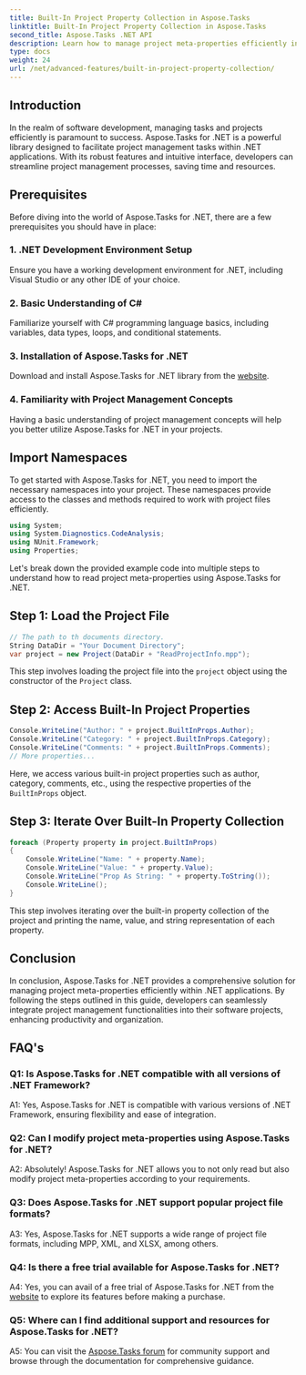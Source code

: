 ```yaml
---
title: Built-In Project Property Collection in Aspose.Tasks
linktitle: Built-In Project Property Collection in Aspose.Tasks
second_title: Aspose.Tasks .NET API
description: Learn how to manage project meta-properties efficiently in .NET applications using Aspose.Tasks. Read, modify, and iterate over properties effortlessly.
type: docs
weight: 24
url: /net/advanced-features/built-in-project-property-collection/
---
```

## Introduction

In the realm of software development, managing tasks and projects efficiently is paramount to success. Aspose.Tasks for .NET is a powerful library designed to facilitate project management tasks within .NET applications. With its robust features and intuitive interface, developers can streamline project management processes, saving time and resources.

## Prerequisites

Before diving into the world of Aspose.Tasks for .NET, there are a few prerequisites you should have in place:

### 1. .NET Development Environment Setup

Ensure you have a working development environment for .NET, including Visual Studio or any other IDE of your choice.

### 2. Basic Understanding of C#

Familiarize yourself with C# programming language basics, including variables, data types, loops, and conditional statements.

### 3. Installation of Aspose.Tasks for .NET

Download and install Aspose.Tasks for .NET library from the [website](https://releases.aspose.com/tasks/net/).

### 4. Familiarity with Project Management Concepts

Having a basic understanding of project management concepts will help you better utilize Aspose.Tasks for .NET in your projects.

## Import Namespaces

To get started with Aspose.Tasks for .NET, you need to import the necessary namespaces into your project. These namespaces provide access to the classes and methods required to work with project files efficiently.

```csharp
using System;
using System.Diagnostics.CodeAnalysis;
using NUnit.Framework;
using Properties;

```

Let's break down the provided example code into multiple steps to understand how to read project meta-properties using Aspose.Tasks for .NET.

## Step 1: Load the Project File

```csharp
// The path to th documents directory.
String DataDir = "Your Document Directory";
var project = new Project(DataDir + "ReadProjectInfo.mpp");
```

This step involves loading the project file into the `project` object using the constructor of the `Project` class.

## Step 2: Access Built-In Project Properties

```csharp
Console.WriteLine("Author: " + project.BuiltInProps.Author);
Console.WriteLine("Category: " + project.BuiltInProps.Category);
Console.WriteLine("Comments: " + project.BuiltInProps.Comments);
// More properties...
```

Here, we access various built-in project properties such as author, category, comments, etc., using the respective properties of the `BuiltInProps` object.

## Step 3: Iterate Over Built-In Property Collection

```csharp
foreach (Property property in project.BuiltInProps)
{
    Console.WriteLine("Name: " + property.Name);
    Console.WriteLine("Value: " + property.Value);
    Console.WriteLine("Prop As String: " + property.ToString());
    Console.WriteLine();
}
```

This step involves iterating over the built-in property collection of the project and printing the name, value, and string representation of each property.

## Conclusion

In conclusion, Aspose.Tasks for .NET provides a comprehensive solution for managing project meta-properties efficiently within .NET applications. By following the steps outlined in this guide, developers can seamlessly integrate project management functionalities into their software projects, enhancing productivity and organization.

## FAQ's

### Q1: Is Aspose.Tasks for .NET compatible with all versions of .NET Framework?

A1: Yes, Aspose.Tasks for .NET is compatible with various versions of .NET Framework, ensuring flexibility and ease of integration.

### Q2: Can I modify project meta-properties using Aspose.Tasks for .NET?

A2: Absolutely! Aspose.Tasks for .NET allows you to not only read but also modify project meta-properties according to your requirements.

### Q3: Does Aspose.Tasks for .NET support popular project file formats?

A3: Yes, Aspose.Tasks for .NET supports a wide range of project file formats, including MPP, XML, and XLSX, among others.

### Q4: Is there a free trial available for Aspose.Tasks for .NET?

A4: Yes, you can avail of a free trial of Aspose.Tasks for .NET from the [website](https://releases.aspose.com/tasks/net/) to explore its features before making a purchase.

### Q5: Where can I find additional support and resources for Aspose.Tasks for .NET?

A5: You can visit the [Aspose.Tasks forum](https://forum.aspose.com/c/tasks/15) for community support and browse through the documentation for comprehensive guidance.
